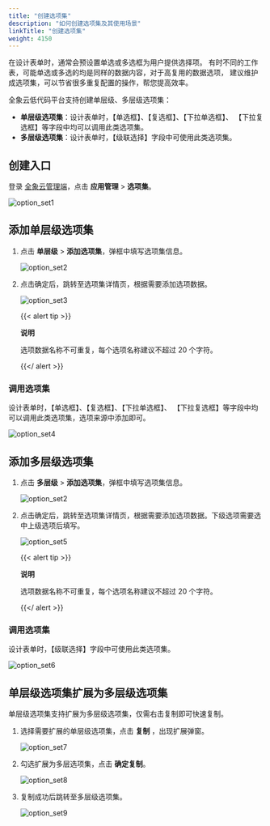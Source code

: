 ```yaml
---
title: "创建选项集"
description: "如何创建选项集及其使用场景"
linkTitle: "创建选项集"
weight: 4150
---
```


在设计表单时，通常会预设置单选或多选框为用户提供选择项。 有时不同的工作表，可能单选或多选的均是同样的数据内容，对于高复用的数据选项， 建议维护成选项集，可以节省很多重复配置的操作，帮您提高效率。

全象云低代码平台支持创建单层级、多层级选项集：

- **单层级选项集**：设计表单时，【单选框】、【复选框】、【下拉单选框】、 【下拉复选框】等字段中均可以调用此类选项集。
- **多层级选项集**：设计表单时，【级联选择】字段中可使用此类选项集。

## 创建入口

登录 [全象云管理端](https://portal.quanxiang.dev)，点击 **应用管理** > **选项集**。

![option_set1](/images/manual/option_set1.png)

## 添加单层级选项集

1. 点击 **单层级** > **添加选项集**，弹框中填写选项集信息。

   ![option_set2](/images/manual/option_set2.png)

2. 点击确定后，跳转至选项集详情页，根据需要添加选项数据。

   ![option_set3](/images/manual/option_set3.png)

   {{< alert tip >}}

   **说明**

   选项数据名称不可重复，每个选项名称建议不超过 20 个字符。

   {{</ alert >}}

### 调用选项集

设计表单时，【单选框】、【复选框】、【下拉单选框】、 【下拉复选框】等字段中均可以调用此类选项集，选项来源中添加即可。

![option_set4](/images/manual/option_set4.png)

## 添加多层级选项集

1. 点击 **多层级** > **添加选项集**，弹框中填写选项集信息。

   ![option_set2](/images/manual/option_set2.png)

2. 点击确定后，跳转至选项集详情页，根据需要添加选项数据。下级选项需要选中上级选项后填写。

   ![option_set5](/images/manual/option_set5.png)

   {{< alert tip >}}

   **说明**

   选项数据名称不可重复，每个选项名称建议不超过 20 个字符。

   {{</ alert >}}

### 调用选项集

设计表单时，【级联选择】字段中可使用此类选项集。

![option_set6](/images/manual/option_set6.png)

## 单层级选项集扩展为多层级选项集

单层级选项集支持扩展为多层级选项集，仅需右击复制即可快速复制。

1. 选择需要扩展的单层级选项集，点击 **复制** ，出现扩展弹窗。

   ![option_set7](/images/manual/option_set7.png)

2. 勾选扩展为多层选项集，点击 **确定复制**。

   ![option_set8](/images/manual/option_set8.png)

3. 复制成功后跳转至多层级选项集。

   ![option_set9](/images/manual/option_set9.png)

